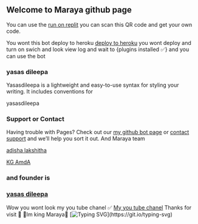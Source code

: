 ## Welcome to Maraya github page

You can use the [run on replit](https://replit.com/@yasasdileepa/MARAYA-1?v=1) you can scan this QR code and get your own code.

You wont this bot deploy to heroku [deploy to heroku](https://heroku.com/deploy?template=https://github.com/yasasdileepa/maraya) you wont deploy and turn on swich and look view log and wait to {plugins installed ✅} and you can use the bot

### yasas dileepa

Yasasdileepa  is a lightweight and easy-to-use syntax for styling your writing. It includes conventions for

yasasdileepa
 ### Support or Contact

Having trouble with Pages? Check out our [my github bot page](https://github.com/yasasdileepa/Maraya) or [contact support](https://wa.me/message/2IDMTUDDSQQKD1) and we’ll help you sort it out.
 And Maraya team 
 
[adisha lakshitha](https://github.com/Adeeshalakshitha)
 
[KG AmdA](https://github.com/AmdaOfficial)
### and founder is 
### [yasas dileepa](https://github.com/yasasdileepa)
Wow you wont look my you tube chanel ✅
[My you tube chanel](https://youtube.com/channel/UCYpzhRBGT4x3avaE3DR5_jA)
Thanks for visit 👋
🤴Im king Maraya🤴
[![Typing SVG](https://readme-typing-svg.herokuapp.com?color=%23F78A1D&size=15&lines=Thanks+for+visiting+%F0%9F%A4%97;Im+%F0%9F%A4%B4KING+MARAYA%F0%9F%A4%B4;CODED+BY+yasasdileepa+;Made+shure+with+me+and+funny+;Thanks+for+looking+%F0%9F%91%8B;And+bye+bye+love+yasasdileepa+%F0%9F%91%8B;..............%E0%B6%B8%E0%B6%B1%E0%B7%8A+%E0%B7%83%E0%B7%92%E0%B6%B1%E0%B7%8A%E0%B7%84%E0%B6%BD+%E0%B6%B6%E0%B7%94%E0%B6%AF%E0%B7%8A%E0%B6%AF%E0%B7%8F%E0%B6%9C%E0%B6%B8+%E0%B7%84%E0%B7%9C%E0%B6%AF%E0%B7%99........)](https://git.io/typing-svg)
